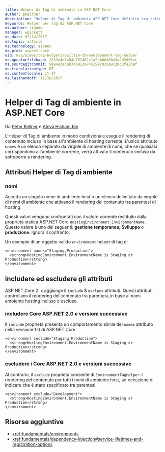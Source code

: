 ```yaml
---
title: Helper di Tag di ambiente in ASP.NET Core
author: pkellner
description: "Helper di Tag di ambiente ASP.NET Core definito tra tutte le proprietà"
keywords: Helper per tag di ASP.NET Core
ms.author: riande
manager: wpickett
ms.date: 07/14/2017
ms.topic: article
ms.technology: aspnet
ms.prod: aspnet-core
uid: mvc/views/tag-helpers/builtin-th/environment-tag-helper
ms.openlocfilehash: 2639e4d7494e752462a1a2cb0648042a2d2d06ec
ms.sourcegitcommit: 9a9483aceb34591c97451997036a9120c3fe2baf
ms.translationtype: MT
ms.contentlocale: it-IT
ms.lasthandoff: 11/10/2017
---
```

# <a name="environment-tag-helper-in-aspnet-core"></a>Helper di Tag di ambiente in ASP.NET Core

Da [Peter Kellner](http://peterkellner.net) e [Ateya Hisham Bin](https://twitter.com/hishambinateya)

L'Helper di Tag di ambiente in modo condizionale esegue il rendering di contenuto incluso in base all'ambiente di hosting corrente. L'unico attributo `names` è un elenco separato da virgole di ambiente di nomi, che se qualsiasi corrispondono all'ambiente corrente, verrà attivato il contenuto incluso da sottoporre a rendering.

## <a name="environment-tag-helper-attributes"></a>Attributi Helper di Tag di ambiente

### <a name="names"></a>nomi

Accetta un singolo nome di ambiente host o un elenco delimitato da virgole di nomi di ambiente che attivano il rendering del contenuto tra parentesi di hosting.

Questi valori vengono confrontati con il valore corrente restituito dalla proprietà statica ASP.NET Core `HostingEnvironment.EnvironmentName`.  Questo valore è uno dei seguenti: **gestione temporanea**; **Sviluppo** o **produzione**. Ignora il confronto.

Un esempio di un oggetto valido `environment` helper di tag è:

```cshtml
<environment names="Staging,Production">
  <strong>HostingEnvironment.EnvironmentName is Staging or Production</strong>
</environment>
```

## <a name="include-and-exclude-attributes"></a>includere ed escludere gli attributi

ASP.NET Core 2. x aggiunge il `include`  &  `exclude` attributi. Questi attributi controllano il rendering del contenuto tra parentesi, in base ai nomi ambiente hosting incluso o escluso.

### <a name="include-aspnet-core-20-and-later"></a>includere Core ASP.NET 2.0 e versioni successive

Il `include` proprietà presenta un comportamento simile del `names` attributo nella versione 1.0 di ASP.NET Core.

```cshtml
<environment include="Staging,Production">
  <strong>HostingEnvironment.EnvironmentName is Staging or Production</strong>
</environment>
```

### <a name="exclude-aspnet-core-20-and-later"></a>escludere i Core ASP.NET 2.0 e versioni successive

Al contrario, il `exclude` proprietà consente di `EnvironmentTagHelper` il rendering del contenuto per tutti i nomi di ambiente host, ad eccezione di indicare che è stato specificato tra parentesi.

```cshtml
<environment exclude="Development">
  <strong>HostingEnvironment.EnvironmentName is Staging or Production</strong>
</environment>
```

## <a name="additional-resources"></a>Risorse aggiuntive

* <xref:fundamentals/environments>
* <xref:fundamentals/dependency-injection#service-lifetimes-and-registration-options>
